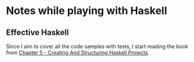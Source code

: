 # Notes while playing with Haskell

## Effective Haskell

Since I aim to cover all the code samples with tests, I start reading the book from [Chapter 5 - Creating And Structuring Haskell Projects](effective-haskell/chapter-5.org).
